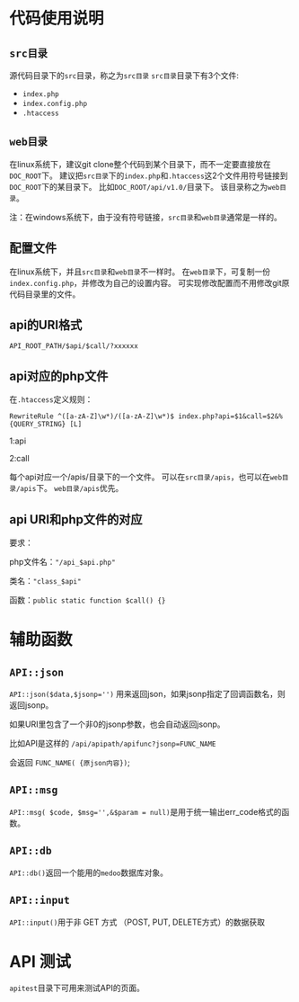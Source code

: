 ﻿

# 代码使用说明

## `src目录`
源代码目录下的`src`目录，称之为`src目录`
`src目录`目录下有3个文件:
- `index.php`
- `index.config.php`
- `.htaccess`

## `web目录`
在linux系统下，建议git clone整个代码到某个目录下，而不一定要直接放在`DOC_ROOT`下。
建议把`src目录`下的`index.php`和`.htaccess`这2个文件用符号链接到`DOC_ROOT`下的某目录下。
比如`DOC_ROOT/api/v1.0/`目录下。
该目录称之为`web目录`。

注：在windows系统下，由于没有符号链接，`src目录`和`web目录`通常是一样的。

## 配置文件
在linux系统下，并且`src目录`和`web目录`不一样时。
在`web目录`下，可复制一份`index.config.php`，并修改为自己的设置内容。
可实现修改配置而不用修改git原代码目录里的文件。

## api的URI格式
`API_ROOT_PATH/$api/$call/?xxxxxx`

## api对应的php文件
在`.htaccess`定义规则：

`RewriteRule ^([a-zA-Z]\w*)/([a-zA-Z]\w*)$ index.php?api=$1&call=$2&%{QUERY_STRING}	[L]`

$1:$api

$2:$call

每个api对应一个/apis/目录下的一个文件。
可以在`src目录/apis`，也可以在`web目录/apis`下。
`web目录/apis`优先。

## api URI和php文件的对应
要求：

php文件名：`"/api_$api.php"`

类名：`"class_$api"`

函数：`public static function $call() {}`

# 辅助函数

## `API::json`
`API::json($data,$jsonp='')`
用来返回json，如果jsonp指定了回调函数名，则返回jsonp。

如果URI里包含了一个非0的jsonp参数，也会自动返回jsonp。

比如API是这样的 `/api/apipath/apifunc?jsonp=FUNC_NAME`

会返回 `FUNC_NAME( {原json内容})`;


## `API::msg`
`API::msg( $code, $msg='',&$param = null)`是用于统一输出err_code格式的函数。

## `API::db`
`API::db()`返回一个能用的`medoo`数据库对象。

## `API::input`
`API::input()`用于非 GET 方式 （POST, PUT, DELETE方式）的数据获取

# API 测试
`apitest`目录下可用来测试API的页面。